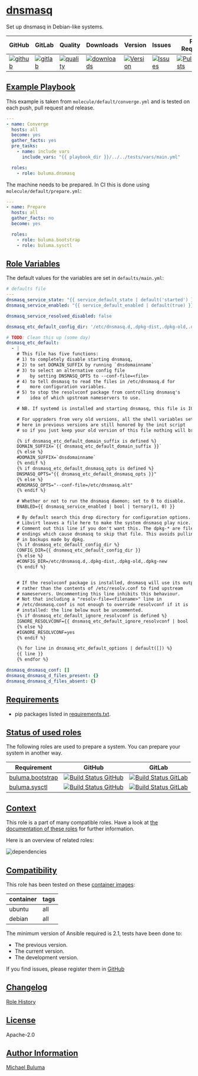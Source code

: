 # [dnsmasq](#dnsmasq)

Set up dnsmasq in Debian-like systems.

|GitHub|GitLab|Quality|Downloads|Version|Issues|Pull Requests|
|------|------|-------|---------|-------|------|-------------|
|[![github](https://github.com/buluma/ansible-role-dnsmasq/workflows/Ansible%20Molecule/badge.svg)](https://github.com/buluma/ansible-role-dnsmasq/actions)|[![gitlab](https://gitlab.com/buluma/ansible-role-dnsmasq/badges/master/pipeline.svg)](https://gitlab.com/buluma/ansible-role-dnsmasq)|[![quality](https://img.shields.io/ansible/quality/59135)](https://galaxy.ansible.com/buluma/dnsmasq)|[![downloads](https://img.shields.io/ansible/role/d/59135)](https://galaxy.ansible.com/buluma/dnsmasq)|[![Version](https://img.shields.io/github/release/buluma/ansible-role-dnsmasq.svg)](https://github.com/buluma/ansible-role-dnsmasq/releases/)|[![Issues](https://img.shields.io/github/issues/buluma/ansible-role-dnsmasq.svg)](https://github.com/buluma/ansible-role-dnsmasq/issues/)|[![PullRequests](https://img.shields.io/github/issues-pr-closed-raw/buluma/ansible-role-dnsmasq.svg)](https://github.com/buluma/ansible-role-dnsmasq/pulls/)|

## [Example Playbook](#example-playbook)

This example is taken from `molecule/default/converge.yml` and is tested on each push, pull request and release.
```yaml
---
- name: Converge
  hosts: all
  become: yes
  gather_facts: yes
  pre_tasks:
    - name: include vars
      include_vars: "{{ playbook_dir }}/../../tests/vars/main.yml"

  roles:
    - role: buluma.dnsmasq
```

The machine needs to be prepared. In CI this is done using `molecule/default/prepare.yml`:
```yaml
---
- name: Prepare
  hosts: all
  gather_facts: no
  become: yes

  roles:
    - role: buluma.bootstrap
    - role: buluma.sysctl
```


## [Role Variables](#role-variables)

The default values for the variables are set in `defaults/main.yml`:
```yaml
# defaults file
---
dnsmasq_service_state: "{{ service_default_state | default('started') }}"
dnsmasq_service_enabled: "{{ service_default_enabled | default(true) }}"

dnsmasq_service_resolved_disabled: false

dnsmasq_etc_default_config_dir: '/etc/dnsmasq.d,.dpkg-dist,.dpkg-old,.dpkg-new'

# TODO: Clean this up (some day)
dnsmasq_etc_default:
  - |
    # This file has five functions:
    # 1) to completely disable starting dnsmasq,
    # 2) to set DOMAIN_SUFFIX by running `dnsdomainname`
    # 3) to select an alternative config file
    #    by setting DNSMASQ_OPTS to --conf-file=<file>
    # 4) to tell dnsmasq to read the files in /etc/dnsmasq.d for
    #    more configuration variables.
    # 5) to stop the resolvconf package from controlling dnsmasq's
    #    idea of which upstream nameservers to use.

    # NB. If systemd is installed and starting dnsmasq, this file is IGNORED.

    # For upgraders from very old versions, all the shell variables set
    # here in previous versions are still honored by the init script
    # so if you just keep your old version of this file nothing will break.

    {% if dnsmasq_etc_default_domain_suffix is defined %}
    DOMAIN_SUFFIX=`{{ dnsmasq_etc_default_domain_suffix }}`
    {% else %}
    #DOMAIN_SUFFIX=`dnsdomainname`
    {% endif %}
    {% if dnsmasq_etc_default_dnsmasq_opts is defined %}
    DNSMASQ_OPTS="{{ dnsmasq_etc_default_dnsmasq_opts }}"
    {% else %}
    #DNSMASQ_OPTS="--conf-file=/etc/dnsmasq.alt"
    {% endif %}

    # Whether or not to run the dnsmasq daemon; set to 0 to disable.
    ENABLED={{ dnsmasq_service_enabled | bool | ternary(1, 0) }}

    # By default search this drop directory for configuration options.
    # Libvirt leaves a file here to make the system dnsmasq play nice.
    # Comment out this line if you don't want this. The dpkg-* are file
    # endings which cause dnsmasq to skip that file. This avoids pulling
    # in backups made by dpkg.
    {% if dnsmasq_etc_default_config_dir %}
    CONFIG_DIR={{ dnsmasq_etc_default_config_dir }}
    {% else %}
    #CONFIG_DIR=/etc/dnsmasq.d,.dpkg-dist,.dpkg-old,.dpkg-new
    {% endif %}


    # If the resolvconf package is installed, dnsmasq will use its output
    # rather than the contents of /etc/resolv.conf to find upstream
    # nameservers. Uncommenting this line inhibits this behaviour.
    # Not that including a "resolv-file=<filename>" line in
    # /etc/dnsmasq.conf is not enough to override resolvconf if it is
    # installed: the line below must be uncommented.
    {% if dnsmasq_etc_default_ignore_resolvconf is defined %}
    IGNORE_RESOLVCONF={{ dnsmasq_etc_default_ignore_resolvconf | bool | ternary('yes', 'no') }}
    {% else %}
    #IGNORE_RESOLVCONF=yes
    {% endif %}

    {% for line in dnsmasq_etc_default_options | default([]) %}
    {{ line }}
    {% endfor %}

dnsmasq_dnsmasq_conf: []
dnsmasq_dnsmasq_d_files_present: {}
dnsmasq_dnsmasq_d_files_absent: {}
```

## [Requirements](#requirements)

- pip packages listed in [requirements.txt](https://github.com/buluma/ansible-role-dnsmasq/blob/main/requirements.txt).

## [Status of used roles](#status-of-requirements)

The following roles are used to prepare a system. You can prepare your system in another way.

| Requirement | GitHub | GitLab |
|-------------|--------|--------|
|[buluma.bootstrap](https://galaxy.ansible.com/buluma/bootstrap)|[![Build Status GitHub](https://github.com/buluma/ansible-role-bootstrap/workflows/Ansible%20Molecule/badge.svg)](https://github.com/buluma/ansible-role-bootstrap/actions)|[![Build Status GitLab ](https://gitlab.com/buluma/ansible-role-bootstrap/badges/main/pipeline.svg)](https://gitlab.com/buluma/ansible-role-bootstrap)|
|[buluma.sysctl](https://galaxy.ansible.com/buluma/sysctl)|[![Build Status GitHub](https://github.com/buluma/ansible-role-sysctl/workflows/Ansible%20Molecule/badge.svg)](https://github.com/buluma/ansible-role-sysctl/actions)|[![Build Status GitLab ](https://gitlab.com/buluma/ansible-role-sysctl/badges/main/pipeline.svg)](https://gitlab.com/buluma/ansible-role-sysctl)|

## [Context](#context)

This role is a part of many compatible roles. Have a look at [the documentation of these roles](https://buluma.github.io/) for further information.

Here is an overview of related roles:

![dependencies](https://raw.githubusercontent.com/buluma/ansible-role-dnsmasq/png/requirements.png "Dependencies")

## [Compatibility](#compatibility)

This role has been tested on these [container images](https://hub.docker.com/u/buluma):

|container|tags|
|---------|----|
|ubuntu|all|
|debian|all|

The minimum version of Ansible required is 2.1, tests have been done to:

- The previous version.
- The current version.
- The development version.



If you find issues, please register them in [GitHub](https://github.com/buluma/ansible-role-dnsmasq/issues)

## [Changelog](#changelog)

[Role History](https://github.com/buluma/ansible-role-dnsmasq/blob/master/CHANGELOG.md)

## [License](#license)

Apache-2.0

## [Author Information](#author-information)

[Michael Buluma](https://buluma.github.io/)
